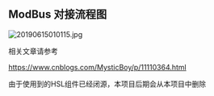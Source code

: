 ﻿##  ModBus 对接流程图

![20190615010115.jpg](../docs/vision/modbus.png)

相关文章请参考

https://www.cnblogs.com/MysticBoy/p/11110364.html


由于使用到的HSL组件已经闭源，本项目后期会从本项目中删除